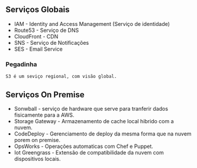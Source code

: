 ## Serviços Globais

* IAM - Identity and Access Management (Serviço de identidade)
* Route53 - Serviço de DNS
* CloudFront - CDN
* SNS - Serviço de Notificações
* SES - Email Service

### Pegadinha
    S3 é um seviço regional, com visão global. 

## Serviços On Premise

* Sonwball - serviço de hardware que serve para tranferir dados fisicamente para a AWS.
* Storage Gateway - Armazenamento de cache local hibrido com a nuvem.
* CodeDeploy - Gerenciamento de deploy da mesma forma que na nuvem porem on premise.
* OpsWorks - Operações automaticas com Chef e Puppet.
* Iot Greengrass - Extensão de compatibilidade da nuvem com dispositivos locais.